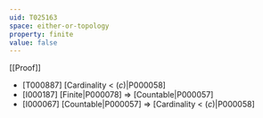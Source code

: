 ```yaml
---
uid: T025163
space: either-or-topology
property: finite
value: false
---
```

[[Proof]]

* [T000887] [Cardinality < $\mathfrak(c)$|P000058]
* [I000187] [Finite|P000078] => [Countable|P000057]
* [I000067] [Countable|P000057] => [Cardinality < $\mathfrak(c)$|P000058]

